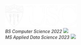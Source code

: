 <em><img src="usc.png" width="230"><br>BS Computer Science 2022 <img src="https://media.giphy.com/media/WUlplcMpOCEmTGBtBW/giphy.gif" width="35"></br>MS Applied Data Science 2023 
<img src="https://media.giphy.com/media/2m1WnCqNuyEJnigDAP/giphy.gif" width="35"></em>

